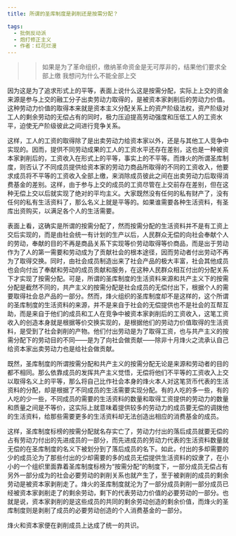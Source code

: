 ```yaml
---
title: 所谓的圣库制度是剥削还是按需分配？

tags:
  - 批倒反动派
  - 炮打修正主义
  - 作者：红花烂漫
---
```


> > 如果是为了革命组织，缴纳革命资金是无可厚非的，结果他们要求全部上缴
> 我想问为什么不能全部上交

因为这是为了追求形式上的平等，表面上说什么这是按需分配，实际上上交的资金来源是参与上交的融工分子出卖劳动力取得的，是被资本家剥削后的劳动力价值。这种劳动力价值的取得本来就是资本主义分配关系上的资产阶级法权，资产阶级对工人的剩余劳动的无偿占有的同时，极力压迫提高劳动强度和压低工人的工资水平，迫使无产阶级彼此之间进行竞争关系。

这样，工人的工资的取得除了是出卖劳动力给资本家以外，还是与其他工人竞争中实现的。因而，提供不同劳动成果的工人的工资水平还存在差别，这也是一种被资本家剥削后的，工资收入在形式上的平等，事实上的不平等。而烽火的所谓圣库制度，则否认了不同成员提供给资本家的劳动力商品所取得的不同的工资收入，他要求成员将不平等的工资收入全部上缴，来消除成员彼此之间在出卖劳动力后取得消费基金的差别。这样，由于参与上交的成员的工资尽管在上交前存在差别，但在这种无偿上交以后就实现了绝对的平均主义。大家既然没有任何的私有财产了，没有任何的私有生活资料了，那么名义上就是平等的。如果谁需要各种生活资料，有圣库出资购买，以满足各个人的生活需要。

表面上看，这确实是所谓的按需分配了，然而按需分配的生活资料并不是有工资上交后实现的，而是由社会统一有计划的生产以后，人民群众无偿的向社会奉献个人的劳动，奉献的目的不再是商品关系下实现等价劳动取得等价商品，而是出于劳动作为了人的第一需要和劳动成为了贡献社会的根本途径，因而劳动者付出劳动不再为了取得交换。同时，由社会成员制造出来了社会产品的极大丰富，社会其他成员也会向付出了奉献和劳动的成员贡献和服务，在这种人民群众相互付出的分配关系下才实现了按需分配。可是，所谓的圣库制度的生活资料来源和共产主义下的按需分配是截然不同的，共产主义的按需分配是社会成员的无偿付出下，根据个人的需要取得社会总产品的一部分。然而，烽火组织的圣库制度却不是这样的，这个所谓的圣库制度的生活资料的来源，并不是来自于社会的无偿提供也不是社会的互帮互助，而是来自于他们的成员和工人在竞争中被资本家剥削后的工资收入，这笔工资收入的创造本身就是根据等价交换实现的，是根据他们的劳动力价值取得的生活资料，是受到了社会剥削的产物。他们付出劳动是为了取得工资，也与共产主义的按需分配下的劳动目的不同——是为了向社会做贡献——除非十月烽火之流承认自己给资本家出卖劳动力也是给社会做贡献。

既然，圣库制度的所谓按需分配和共产主义的按需分配无论是来源和劳动者的目的都不相同。那么依靠成员的发挥共产主义觉悟，无偿将他们不平等的工资收入上交以取得名义上的平等，那么将自己比作社会本身的烽火本人对这笔货币代表的生活资料的分配，却是根据了不同成员的生活需要实现分配。有的人吃的多一些，有的人吃的少一些，不同成员的需要的生活资料的数量和取得工资提供的劳动力的数量和质量之间是不等价，这实际上就意味着提供较多的劳动力的成员要无偿的调拨他的生活资料，给那些需要更多的生活资料却无法创造出相应的消费基金的成员。

这样，圣库制度标榜的按需分配就名存实亡了，劳动力付出的落后成员就要无偿的占有劳动力付出的先进成员的一部分，而先进成员的劳动力代表的生活资料数量就无偿的在圣库制度的名义下被划分到了落后成员的名下。如此，付出的多却需要的少的成员沦为了那些付出的少却需要的多的成员无偿提供生活资料的奴隶了，在小小的一个组织里面靠着圣库制度标榜为“按需分配”的制度下，一部分成员无偿占有另外一部分成为的社会必要劳动的剥削关系也就产生了，至于被剥削的成员的剩余劳动是被资本家剥削走了。烽火的圣库制度就沦为了一部分成员剥削一部分成员已经被资本家剥削走了的剩余劳动，剩下的代表劳动力价值的必要劳动的一部分。也就是说，资本家剥削的是这些成员的共同的剩余劳动创造的剩余价值，而烽火的圣库制度则是剥削了成员的必要劳动创造的个人消费基金的一部分。

烽火和资本家便在剥削成员上达成了统一的共识。

